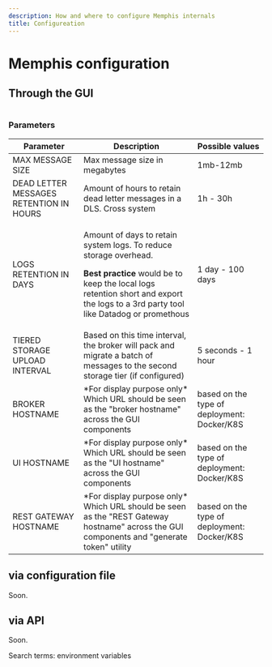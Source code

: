 ```yaml
---
description: How and where to configure Memphis internals
title: Configureation
---
```


# Memphis configuration

## Through the GUI

<figure><img src="/assets/Screen_Shot_2023-02-21_at_11.24.03.png" alt=""><figcaption></figcaption></figure>

### Parameters

| Parameter                               | Description                                                                                                                                                                                                                       | Possible values                             |
| --------------------------------------- | --------------------------------------------------------------------------------------------------------------------------------------------------------------------------------------------------------------------------------- | ------------------------------------------- |
| MAX MESSAGE SIZE                        | Max message size in megabytes                                                                                                                                                                                                     | 1mb-12mb                                    |
| DEAD LETTER MESSAGES RETENTION IN HOURS | Amount of hours to retain dead letter messages in a DLS. Cross system                                                                                                                                                             | 1h - 30h                                    |
| LOGS RETENTION IN DAYS                  | <p>Amount of days to retain system logs. To reduce storage overhead. </p><p><strong>Best practice</strong> would be to keep the local logs retention short and export the logs to a 3rd party tool like Datadog or promethous</p> |  1 day - 100 days                           |
| TIERED STORAGE UPLOAD INTERVAL          | Based on this time interval, the broker will pack and migrate a batch of messages to the second storage tier (if configured)                                                                                                      | 5 seconds - 1 hour                          |
| BROKER HOSTNAME                         | \*For display purpose only\* Which URL should be seen as the "broker hostname" across the GUI components                                                                                                                          | based on the type of deployment: Docker/K8S |
| UI HOSTNAME                             | \*For display purpose only\* Which URL should be seen as the "UI hostname" across the GUI components                                                                                                                              | based on the type of deployment: Docker/K8S |
| REST GATEWAY HOSTNAME                   | \*For display purpose only\* Which URL should be seen as the "REST Gateway hostname" across the GUI components and "generate token" utility                                                                                       | based on the type of deployment: Docker/K8S |

## via configuration file

Soon.

## via API

Soon.



Search terms: environment variables
